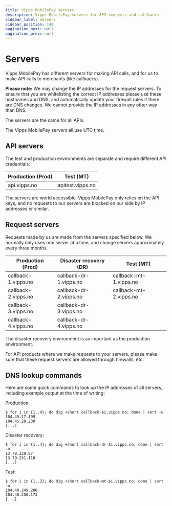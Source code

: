 ```yaml
---
title: Vipps MobilePay servers
description: Vipps MobilePay servers for API requests and callbacks.
sidebar_label: Servers
sidebar_position: 140
pagination_next: null
pagination_prev: null
---
```


# Servers

Vipps MobilePay has different servers for making API calls, and for us
to make API calls to merchants (like callbacks).

**Please note:** We may change the IP addresses for the request servers. To ensure
that you are whitelisting the correct IP addresses please use these hostnames
and DNS, and automatically update your firewall rules if there are DNS changes.
We cannot provide the IP addresses in any other way than DNS.

The servers are the same for all APIs.

The Vipps MobilePay servers all use UTC time.

## API servers

The test and production environments are separate and require different API credentials:

| Production (Prod) | Test (MT)        |
|-------------------|------------------|
| api.vipps.no      | apitest.vipps.no |

The servers are world accessible. Vipps MobilePay only relies on the API keys, and
no requests to our servers are blocked on our side by IP addresses or similar.

## Request servers

Requests made by us are made from the servers specified below.
We normally only uses one server at a time, and change servers approximately
every three months.

| Production (Prod)   | Disaster recovery (DR) | Test (MT)              |
|---------------------|------------------------|------------------------|
| callback-1.vipps.no | callback-dr-1.vipps.no | callback-mt-1.vipps.no |
| callback-2.vipps.no | callback-dr-2.vipps.no | callback-mt-2.vipps.no |
| callback-3.vipps.no | callback-dr-3.vipps.no |                        |
| callback-4.vipps.no | callback-dr-4.vipps.no |                        |

The disaster recovery environment is as important as the production environment.

For API products where we make requests to your servers, please make sure
that these request servers are allowed through firewalls, etc.

## DNS lookup commands

Here are some quick commands to look up the IP addresses of all servers,
including example output at the time of writing:

Production
```
$ for i in {1..4}; do dig +short callback-$i.vipps.no; done | sort -u
104.45.17.199
104.45.28.230
[...]
```

Disaster recovery:
```
$ for i in {1..4}; do dig +short callback-dr-$i.vipps.no; done | sort -u
13.79.229.87
13.79.231.118
[...]
```

Test:
```
$ for i in {1..2}; do dig +short callback-mt-$i.vipps.no; done | sort -u
104.40.249.200
104.40.250.173
[...]
```